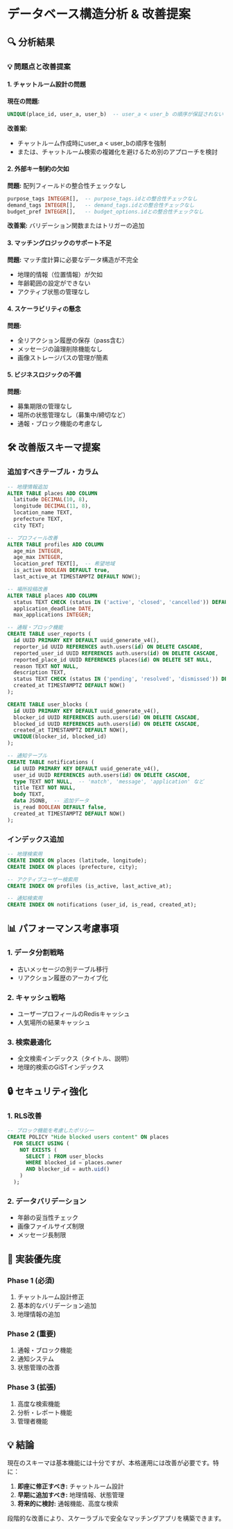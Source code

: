 # データベース構造分析 & 改善提案

## 🔍 分析結果

### 💡 問題点と改善提案

#### 1. **チャットルーム設計の問題**
**現在の問題:**
```sql
UNIQUE(place_id, user_a, user_b)  -- user_a < user_b の順序が保証されない
```

**改善案:**
- チャットルーム作成時にuser_a < user_bの順序を強制
- または、チャットルーム検索の複雑化を避けるため別のアプローチを検討

#### 2. **外部キー制約の欠如**
**問題:** 配列フィールドの整合性チェックなし
```sql
purpose_tags INTEGER[],  -- purpose_tags.idとの整合性チェックなし
demand_tags INTEGER[],   -- demand_tags.idとの整合性チェックなし
budget_pref INTEGER[],   -- budget_options.idとの整合性チェックなし
```

**改善案:** バリデーション関数またはトリガーの追加

#### 3. **マッチングロジックのサポート不足**
**問題:** マッチ度計算に必要なデータ構造が不完全
- 地理的情報（位置情報）が欠如
- 年齢範囲の設定ができない
- アクティブ状態の管理なし

#### 4. **スケーラビリティの懸念**
**問題:**
- 全リアクション履歴の保存（pass含む）
- メッセージの論理削除機能なし
- 画像ストレージパスの管理が簡素

#### 5. **ビジネスロジックの不備**
**問題:**
- 募集期限の管理なし
- 場所の状態管理なし（募集中/締切など）
- 通報・ブロック機能の考慮なし

## 🛠️ 改善版スキーマ提案

### 追加すべきテーブル・カラム

```sql
-- 地理情報追加
ALTER TABLE places ADD COLUMN 
  latitude DECIMAL(10, 8),
  longitude DECIMAL(11, 8),
  location_name TEXT,
  prefecture TEXT,
  city TEXT;

-- プロフィール改善
ALTER TABLE profiles ADD COLUMN
  age_min INTEGER,
  age_max INTEGER,
  location_pref TEXT[],  -- 希望地域
  is_active BOOLEAN DEFAULT true,
  last_active_at TIMESTAMPTZ DEFAULT NOW();

-- 場所投稿改善
ALTER TABLE places ADD COLUMN
  status TEXT CHECK (status IN ('active', 'closed', 'cancelled')) DEFAULT 'active',
  application_deadline DATE,
  max_applications INTEGER;

-- 通報・ブロック機能
CREATE TABLE user_reports (
  id UUID PRIMARY KEY DEFAULT uuid_generate_v4(),
  reporter_id UUID REFERENCES auth.users(id) ON DELETE CASCADE,
  reported_user_id UUID REFERENCES auth.users(id) ON DELETE CASCADE,
  reported_place_id UUID REFERENCES places(id) ON DELETE SET NULL,
  reason TEXT NOT NULL,
  description TEXT,
  status TEXT CHECK (status IN ('pending', 'resolved', 'dismissed')) DEFAULT 'pending',
  created_at TIMESTAMPTZ DEFAULT NOW()
);

CREATE TABLE user_blocks (
  id UUID PRIMARY KEY DEFAULT uuid_generate_v4(),
  blocker_id UUID REFERENCES auth.users(id) ON DELETE CASCADE,
  blocked_id UUID REFERENCES auth.users(id) ON DELETE CASCADE,
  created_at TIMESTAMPTZ DEFAULT NOW(),
  UNIQUE(blocker_id, blocked_id)
);

-- 通知テーブル
CREATE TABLE notifications (
  id UUID PRIMARY KEY DEFAULT uuid_generate_v4(),
  user_id UUID REFERENCES auth.users(id) ON DELETE CASCADE,
  type TEXT NOT NULL,  -- 'match', 'message', 'application' など
  title TEXT NOT NULL,
  body TEXT,
  data JSONB,  -- 追加データ
  is_read BOOLEAN DEFAULT false,
  created_at TIMESTAMPTZ DEFAULT NOW()
);
```

### インデックス追加
```sql
-- 地理検索用
CREATE INDEX ON places (latitude, longitude);
CREATE INDEX ON places (prefecture, city);

-- アクティブユーザー検索用
CREATE INDEX ON profiles (is_active, last_active_at);

-- 通知検索用
CREATE INDEX ON notifications (user_id, is_read, created_at);
```

## 📊 パフォーマンス考慮事項

### 1. **データ分割戦略**
- 古いメッセージの別テーブル移行
- リアクション履歴のアーカイブ化

### 2. **キャッシュ戦略**
- ユーザープロフィールのRedisキャッシュ
- 人気場所の結果キャッシュ

### 3. **検索最適化**
- 全文検索インデックス（タイトル、説明）
- 地理的検索のGiSTインデックス

## 🔒 セキュリティ強化

### 1. **RLS改善**
```sql
-- ブロック機能を考慮したポリシー
CREATE POLICY "Hide blocked users content" ON places
  FOR SELECT USING (
    NOT EXISTS (
      SELECT 1 FROM user_blocks 
      WHERE blocked_id = places.owner 
      AND blocker_id = auth.uid()
    )
  );
```

### 2. **データバリデーション**
- 年齢の妥当性チェック
- 画像ファイルサイズ制限
- メッセージ長制限

## 🎯 実装優先度

### Phase 1 (必須)
1. チャットルーム設計修正
2. 基本的なバリデーション追加
3. 地理情報の追加

### Phase 2 (重要)
1. 通報・ブロック機能
2. 通知システム
3. 状態管理の改善

### Phase 3 (拡張)
1. 高度な検索機能
2. 分析・レポート機能
3. 管理者機能

## 💡 結論

現在のスキーマは基本機能には十分ですが、本格運用には改善が必要です。特に：

1. **即座に修正すべき:** チャットルーム設計
2. **早期に追加すべき:** 地理情報、状態管理
3. **将来的に検討:** 通報機能、高度な検索

段階的な改善により、スケーラブルで安全なマッチングアプリを構築できます。